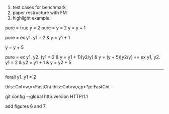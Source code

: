 
1. test cases for benchmark 
2. paper restructure with FM 
3. highlight example. 

pure = true
y = 2
pure = y = 2
y = y + 1

pure = ex y1. y1 = 2 & y = y1 + 1

y = y + 5

pure = ex y1, y2. (y1 = 2 & y = y1 + 1)[y2/y] & y = (y + 5)[y2/y]
  == ex y1, y2. y1 = 2 & y2 = y1 + 1 & y = y2 + 5
  
  
  
  ----------------------
   forall y1. y1 = 2


this::Cnt<w,v>FastCnt<w>
this::Cnt<w,v,p>*p::FastCnt<w>

git config --global http.version HTTP/1.1

add figures 6 and 7 

